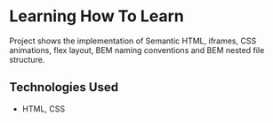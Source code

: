 # Learning How To Learn

Project shows the implementation of Semantic HTML, iframes, CSS animations, flex layout, BEM naming conventions and BEM nested file structure.

## Technologies Used

- HTML, CSS
